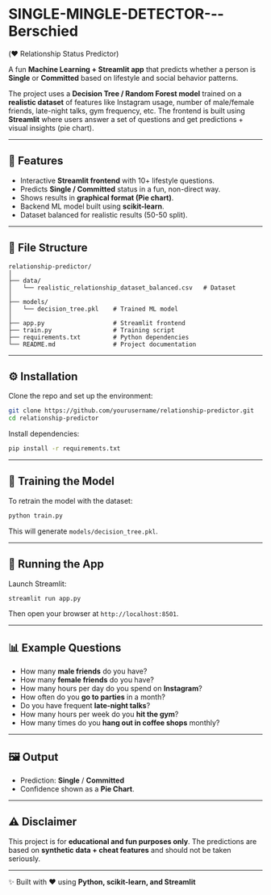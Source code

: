 # SINGLE-MINGLE-DETECTOR---Berschied
(❤️ Relationship Status Predictor)

A fun **Machine Learning + Streamlit app** that predicts whether a person is **Single** or **Committed** based on lifestyle and social behavior patterns.

The project uses a **Decision Tree / Random Forest model** trained on a **realistic dataset** of features like Instagram usage, number of male/female friends, late-night talks, gym frequency, etc.
The frontend is built using **Streamlit** where users answer a set of questions and get predictions + visual insights (pie chart).

---

## 🚀 Features

* Interactive **Streamlit frontend** with 10+ lifestyle questions.
* Predicts **Single / Committed** status in a fun, non-direct way.
* Shows results in **graphical format (Pie chart)**.
* Backend ML model built using **scikit-learn**.
* Dataset balanced for realistic results (50-50 split).

---

## 📂 File Structure

```
relationship-predictor/
│
├── data/
│   └── realistic_relationship_dataset_balanced.csv   # Dataset
│
├── models/
│   └── decision_tree.pkl    # Trained ML model
│
├── app.py                   # Streamlit frontend
├── train.py                 # Training script
├── requirements.txt         # Python dependencies
└── README.md                # Project documentation
```

---

## ⚙️ Installation

Clone the repo and set up the environment:

```bash
git clone https://github.com/yourusername/relationship-predictor.git
cd relationship-predictor
```

Install dependencies:

```bash
pip install -r requirements.txt
```

---

## 🧠 Training the Model

To retrain the model with the dataset:

```bash
python train.py
```

This will generate `models/decision_tree.pkl`.

---

## 🎨 Running the App

Launch Streamlit:

```bash
streamlit run app.py
```

Then open your browser at `http://localhost:8501`.

---

## 📊 Example Questions

* How many **male friends** do you have?
* How many **female friends** do you have?
* How many hours per day do you spend on **Instagram**?
* How often do you **go to parties** in a month?
* Do you have frequent **late-night talks**?
* How many hours per week do you **hit the gym**?
* How many times do you **hang out in coffee shops** monthly?

---

## 🖼️ Output

* Prediction: **Single** / **Committed**
* Confidence shown as a **Pie Chart**.

---

## ⚠️ Disclaimer

This project is for **educational and fun purposes only**.
The predictions are based on **synthetic data + cheat features** and should not be taken seriously.

---

✨ Built with ❤️ using **Python, scikit-learn, and Streamlit**
